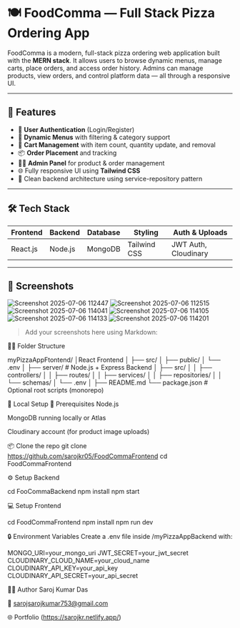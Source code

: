 # 🍽️ FoodComma — Full Stack Pizza Ordering App

FoodComma is a modern, full-stack pizza ordering web application built with the **MERN stack**. It allows users to browse dynamic menus, manage carts, place orders, and access order history. Admins can manage products, view orders, and control platform data — all through a responsive UI.

---

## 🚀 Features

- 🔐 **User Authentication** (Login/Register)
- 🍕 **Dynamic Menus** with filtering & category support
- 🛒 **Cart Management** with item count, quantity update, and removal
- 📦 **Order Placement** and tracking
- 🧑‍💼 **Admin Panel** for product & order management
- 🌐 Fully responsive UI using **Tailwind CSS**
- 🧱 Clean backend architecture using service-repository pattern

---

## 🛠️ Tech Stack

| Frontend     | Backend     | Database | Styling       | Auth & Uploads       |
|--------------|-------------|----------|---------------|-----------------------|
| React.js     | Node.js     | MongoDB  | Tailwind CSS  | JWT Auth, Cloudinary |

---

## 📸 Screenshots
![Screenshot 2025-07-06 112447](https://github.com/user-attachments/assets/f23b28c4-307b-46d7-941b-ba5abee94bb6)
![Screenshot 2025-07-06 112515](https://github.com/user-attachments/assets/bb02de6e-3b3f-4376-a831-80fd3746000c)
![Screenshot 2025-07-06 114041](https://github.com/user-attachments/assets/554d67a4-1fbf-4c0d-80fe-d1c9ec8c63df)
![Screenshot 2025-07-06 114105](https://github.com/user-attachments/assets/7c2a96fb-6603-46bd-9174-095e1e12d50a)
![Screenshot 2025-07-06 114133](https://github.com/user-attachments/assets/7e183061-897b-48b4-a458-3813f4f95e17)
![Screenshot 2025-07-06 114201](https://github.com/user-attachments/assets/d46d1735-bbb8-41dd-8d3d-32e29dfc2a2c)

> Add your screenshots here using Markdown:

🧑‍💻 Folder Structure

myPizzaAppFtontend/ │React Frontend │ ├── src/ │ ├── public/ │ └── .env │ ├── server/ # Node.js + Express Backend │ ├── src/ │ │ ├── controllers/ │ │ ├── routes/ │ │ ├── services/ │ │ ├── repositories/ │ │ └── schemas/ │ └── .env │ ├── README.md └── package.json # Optional root scripts (monorepo)

🧪 Local Setup
🔧 Prerequisites
Node.js

MongoDB running locally or Atlas

Cloudinary account (for product image uploads)

📦 Clone the repo
git clone https://github.com/sarojkr05/FoodCommaFrontend
cd FoodCommaFrontend

⚙️ Setup Backend

cd FooCommaBackend
npm install
npm start

💻 Setup Frontend

cd FoodCommaFrontend
npm install
npm run dev

🔒 Environment Variables
Create a .env file inside /myPizzaAppBackend with:

MONGO_URI=your_mongo_uri
JWT_SECRET=your_jwt_secret
CLOUDINARY_CLOUD_NAME=your_cloud_name
CLOUDINARY_API_KEY=your_api_key
CLOUDINARY_API_SECRET=your_api_secret

👨‍💻 Author
Saroj Kumar Das

📧 sarojsarojkumar753@gmail.com

🌐 Portfolio (https://sarojkr.netlify.app/)
